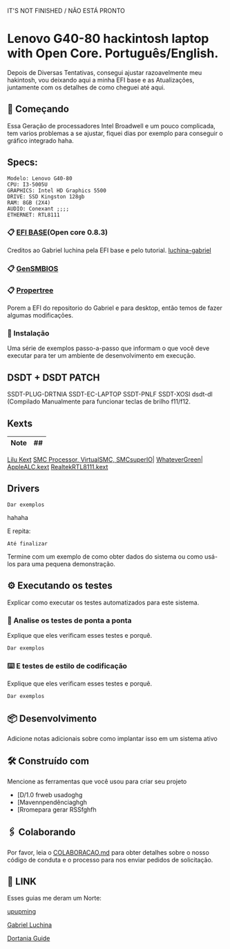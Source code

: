 IT'S NOT FINISHED / NÃO ESTÁ PRONTO
# Lenovo G40-80 hackintosh laptop with Open Core. Português/English.

Depois de Diversas Tentativas, consegui ajustar razoavelmente meu hakintosh, vou deixando aqui a minha EFI base e as Atualizações, juntamente com os detalhes de como cheguei até aqui.

## 🚀 Começando

Essa Geração de processadores Intel Broadwell e um pouco complicada, tem varios problemas a se ajustar, fiquei dias por exemplo para conseguir o gráfico integrado haha.
## Specs:
```
Modelo: Lenovo G40-80
CPU: I3-5005U 
GRAPHICS: Intel HD Graphics 5500
DRIVE: SSD Kingston 128gb
RAM: 8GB (2X4)
AUDIO: Conexant ;;;;
ETHERNET: RTL8111
```
### 📋 [EFI BASE](https://github.com/luchina-gabriel/BASE-EFI-INTEL-DESKTOP-5THGEN-BROADWELL.git)(Open core 0.8.3)
Creditos ao Gabriel luchina pela EFI base e pelo tutorial.
[luchina-gabriel](https://github.com/luchina-gabriel)

### 📋 [GenSMBIOS](https://github.com/corpnewt/GenSMBIOS)

### 📋 [Propertree](https://github.com/corpnewt/ProperTree)

Porem a EFI do repositorio do Gabriel e para desktop, então temos de fazer algumas modificações.
### 🔧 Instalação

Uma série de exemplos passo-a-passo que informam o que você deve executar para ter um ambiente de desenvolvimento em execução.

## DSDT + DSDT PATCH
SSDT-PLUG-DRTNIA
SSDT-EC-LAPTOP
SSDT-PNLF
SSDT-XOSI
dsdt-dl (Compilado Manualmente para funcionar teclas de brilho f11/f12.
## Kexts
Note|##
:---|:---
[Lilu Kext](https://github.com/acidanthera/Lilu/releases)
[SMC Processor, VirtualSMC, SMCsuperIO](https://github.com/acidanthera/VirtualSMC/releases)|
[WhateverGreen](https://github.com/acidanthera/WhateverGreen/releases)|
[AppleALC.kext](https://github.com/acidanthera/AppleALC/releases)
[RealtekRTL8111.kext](https://github.com/Mieze/RTL8111_driver_for_OS_X/releases)
## Drivers
```
Dar exemplos
```
hahaha

E repita:

```
Até finalizar
```

Termine com um exemplo de como obter dados do sistema ou como usá-los para uma pequena demonstração.

## ⚙️ Executando os testes

Explicar como executar os testes automatizados para este sistema.

### 🔩 Analise os testes de ponta a ponta

Explique que eles verificam esses testes e porquê.

```
Dar exemplos
```

### ⌨️ E testes de estilo de codificação

Explique que eles verificam esses testes e porquê.

```
Dar exemplos
```

## 📦 Desenvolvimento

Adicione notas adicionais sobre como implantar isso em um sistema ativo

## 🛠️ Construído com

Mencione as ferramentas que você usou para criar seu projeto

* [D/1.0 frweb usadoghg
* [Mavennpendênciaghgh
* [Rromepara gerar RSSfghfh

## 🖇️ Colaborando

Por favor, leia o [COLABORACAO.md](https://gist.github.com/usuario/linkParaInfoSobreContribuicoes) para obter detalhes sobre o nosso código de conduta e o processo para nos enviar pedidos de solicitação.

## 📌 LINK 
Esses guias me deram um Norte:

[upupming](https://github.com/upupming/Lenovo-G50-80-Clover.git)

[Gabriel Luchina](https://github.com/rodolfom99/BASE-EFI-INTEL-DESKTOP-5THGEN-BROADWELL.git)

[Dortania Guide](https://dortania.github.io/OpenCore-Install-Guide/)

